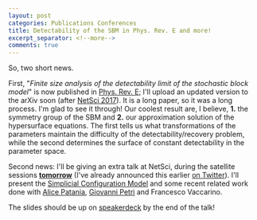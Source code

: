 ```yaml
---
layout: post
categories: Publications Conferences
title: Detectability of the SBM in Phys. Rev. E and more!
excerpt_separator: <!--more-->
comments: true
---
```


So, two short news.


First, "_Finite size analysis of the detectability limit of the stochastic block model_" is now published in [Phys. Rev. E](https://journals.aps.org/pre/abstract/10.1103/PhysRevE.95.062304); I'll upload an updated version to the arXiv soon (after [NetSci 2017](http://netsci2017.net/)).
It is a long paper, so it was a long process.
I'm glad to see it through! 
Our coolest result are, I believe, **1.** the symmetry group of the SBM and **2.** our approximation solution of the hypersurface equations.
The first tells us what transformations of the parameters maintain the difficulty of the detectability/recovery problem, while the second determines the surface of constant detectability in the parameter space.

Second news: I'll be giving an extra talk at NetSci, during the satellite sessions [**tomorrow**](http://complexdata.businesscatalyst.com/program.html) (I've already announced this earlier [on Twitter](https://twitter.com/_jgyou/status/874687304065011712)). I'll present the [Simplicial Configuration Model](https://arxiv.org/abs/1705.10298) and some recent related work done with [Alice Patania](http://apatania.altervista.org/), [Giovanni Petri](https://lordgrilo.github.io/) and Francesco Vaccarino. 
 <!--more-->
 The slides should be up on [speakerdeck](https://speakerdeck.com/jgyou/) by the end of the talk!
